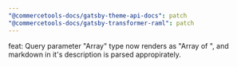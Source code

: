 ```yaml
---
"@commercetools-docs/gatsby-theme-api-docs": patch
"@commercetools-docs/gatsby-transformer-raml": patch
---
```


feat: Query parameter "Array" type now renders as "Array of <object>", and markdown in it's description is parsed appropirately.
